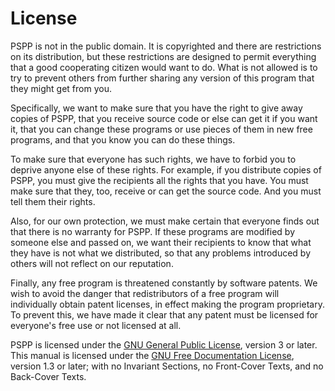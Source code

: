 # License

PSPP is not in the public domain.  It is copyrighted and there are
restrictions on its distribution, but these restrictions are designed to
permit everything that a good cooperating citizen would want to do.
What is not allowed is to try to prevent others from further sharing any
version of this program that they might get from you.

Specifically, we want to make sure that you have the right to give
away copies of PSPP, that you receive source code or else can get it if
you want it, that you can change these programs or use pieces of them in
new free programs, and that you know you can do these things.

To make sure that everyone has such rights, we have to forbid you to
deprive anyone else of these rights.  For example, if you distribute
copies of PSPP, you must give the recipients all the rights that you
have.  You must make sure that they, too, receive or can get the source
code.  And you must tell them their rights.

Also, for our own protection, we must make certain that everyone
finds out that there is no warranty for PSPP.  If these programs are
modified by someone else and passed on, we want their recipients to know
that what they have is not what we distributed, so that any problems
introduced by others will not reflect on our reputation.

Finally, any free program is threatened constantly by software
patents.  We wish to avoid the danger that redistributors of a free
program will individually obtain patent licenses, in effect making the
program proprietary.  To prevent this, we have made it clear that any
patent must be licensed for everyone's free use or not licensed at all.

PSPP is licensed under the [GNU General Public
License](https://www.gnu.org/licenses/licenses.html#GPL), version 3 or
later.  This manual is licensed under the [GNU Free Documentation
License](https://www.gnu.org/licenses/licenses.html#FDL), version 1.3
or later; with no Invariant Sections, no Front-Cover Texts, and no
Back-Cover Texts.
